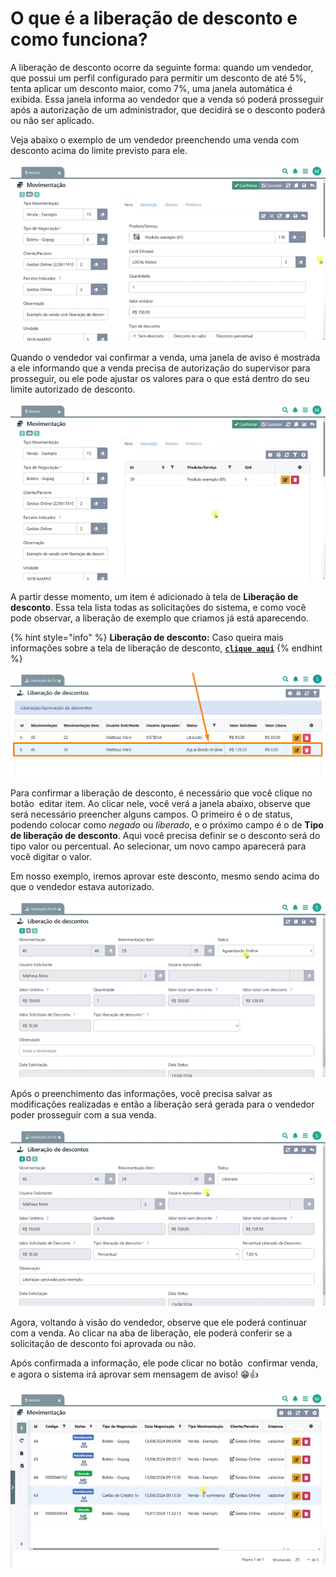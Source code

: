# O que é a liberação de desconto e como funciona?

A liberação de desconto ocorre da seguinte forma: quando um vendedor, que possui um perfil configurado para permitir um desconto de até 5%, tenta aplicar um desconto maior, como 7%, uma janela automática é exibida. Essa janela informa ao vendedor que a venda só poderá prosseguir após a autorização de um administrador, que decidirá se o desconto poderá ou não ser aplicado.

Veja abaixo o exemplo de um vendedor preenchendo uma venda com desconto acima do limite previsto para ele.

![](/erp-v2/assets/guia_utilizacao/guia_como_liberar_desconto_vendedor_venda_acima.gif)

Quando o vendedor vai confirmar a venda, uma janela de aviso é mostrada a ele informando que a venda precisa de autorização do supervisor para prosseguir, ou ele pode ajustar os valores para o que está dentro do seu limite autorizado de desconto.

![](/erp-v2/assets/guia_utilizacao/guia_como_liberar_desconto_vendedor_venda_acima_erro.gif)

A partir desse momento, um item é adicionado à tela de **Liberação de desconto**. Essa tela lista todas as solicitações do sistema, e como você pode observar, a liberação de exemplo que criamos já está aparecendo.

{% hint style="info" %}
**Liberação de desconto:** Caso queira mais informações sobre a tela de liberação de desconto, [**`clique aqui`**](/erp-v2/funcionalidades/comercial/liberacao_desconto.md)
{% endhint %}

![](/erp-v2/assets/guia_utilizacao/guia_como_liberar_desconto_vendedor_venda_acima_tela_liberacao.png)

Para confirmar a liberação de desconto, é necessário que você clique no botão <img> editar item. Ao clicar nele, você verá a janela abaixo, observe que será necessário preencher alguns campos. O primeiro é o de status, podendo colocar como *negado* ou *liberado*, e o próximo campo é o de **Tipo de liberação de desconto**. Aqui você precisa definir se o desconto será do tipo valor ou percentual. Ao selecionar, um novo campo aparecerá para você digitar o valor.

Em nosso exemplo, iremos aprovar este desconto, mesmo sendo acima do que o vendedor estava autorizado.

![](/erp-v2/assets/guia_utilizacao/guia_como_liberar_desconto_vendedor_venda_acima_tela_liberacao_preencher_dados.gif)

Após o preenchimento das informações, você precisa salvar as modificações realizadas e então a liberação será gerada para o vendedor poder prosseguir com a sua venda.

![](/erp-v2/assets/guia_utilizacao/guia_como_liberar_desconto_vendedor_venda_acima_tela_liberacao_preencher_dados_salvar.gif)

Agora, voltando à visão do vendedor, observe que ele poderá continuar com a venda. Ao clicar na aba de liberação, ele poderá conferir se a solicitação de desconto foi aprovada ou não.

Após confirmada a informação, ele pode clicar no botão <img> confirmar venda, e agora o sistema irá aprovar sem mensagem de aviso! 😁👍

![](/erp-v2/assets/guia_utilizacao/guia_como_liberar_desconto_vendedor_venda_acima_tela_liberacao_confirmar_venda_liberada.gif)